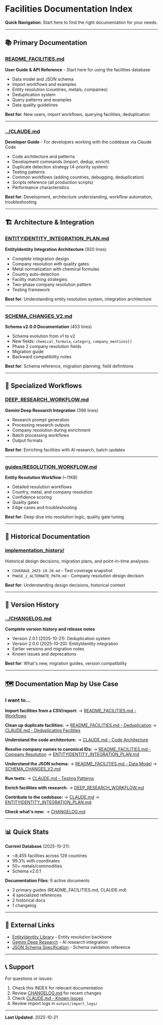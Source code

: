 # Facilities Documentation Index

**Quick Navigation**: Start here to find the right documentation for your needs.

---

## 📚 Primary Documentation

### [README_FACILITIES.md](README_FACILITIES.md)
**User Guide & API Reference** - Start here for using the facilities database

- Data model and JSON schema
- Import workflows and examples
- Entity resolution (countries, metals, companies)
- Deduplication system
- Query patterns and examples
- Data quality guidelines

**Best for**: New users, import workflows, querying facilities, deduplication

---

### [../CLAUDE.md](../CLAUDE.md)
**Developer Guide** - For developers working with the codebase via Claude Code

- Code architecture and patterns
- Development commands (import, dedup, enrich)
- Duplicate detection strategy (4-priority system)
- Testing patterns
- Common workflows (adding countries, debugging, deduplication)
- Scripts reference (all production scripts)
- Performance characteristics

**Best for**: Development, architecture understanding, workflow automation, troubleshooting

---

## 🏗️ Architecture & Integration

### [ENTITYIDENTITY_INTEGRATION_PLAN.md](ENTITYIDENTITY_INTEGRATION_PLAN.md)
**EntityIdentity Integration Architecture** (920 lines)

- Complete integration design
- Company resolution with quality gates
- Metal normalization with chemical formulas
- Country auto-detection
- Facility matching strategies
- Two-phase company resolution pattern
- Testing framework

**Best for**: Understanding entity resolution system, integration architecture

---

### [SCHEMA_CHANGES_V2.md](SCHEMA_CHANGES_V2.md)
**Schema v2.0.0 Documentation** (453 lines)

- Schema evolution from v1 to v2
- New fields: `chemical_formula`, `category`, `company_mentions[]`
- Phase 2 company resolution fields
- Migration guide
- Backward compatibility notes

**Best for**: Schema reference, migration planning, field definitions

---

## 🔄 Specialized Workflows

### [DEEP_RESEARCH_WORKFLOW.md](DEEP_RESEARCH_WORKFLOW.md)
**Gemini Deep Research Integration** (396 lines)

- Research prompt generation
- Processing research outputs
- Company resolution during enrichment
- Batch processing workflows
- Output formats

**Best for**: Enriching facilities with AI research, batch updates

---

### [guides/RESOLUTION_WORKFLOW.md](guides/RESOLUTION_WORKFLOW.md)
**Entity Resolution Workflow** (~11KB)

- Detailed resolution workflows
- Country, metal, and company resolution
- Confidence scoring
- Quality gates
- Edge cases and troubleshooting

**Best for**: Deep dive into resolution logic, quality gate tuning

---

## 📖 Historical Documentation

### [implementation_history/](implementation_history/)

Historical design decisions, migration plans, and point-in-time analyses:

- `COVERAGE_2025-10-20.md` - Test coverage snapshot
- `PHASE_2_ALTERNATE_PATH.md` - Company resolution design decision

**Best for**: Understanding design decisions, historical context

---

## 📝 Version History

### [../CHANGELOG.md](../CHANGELOG.md)
**Complete version history and release notes**

- Version 2.0.1 (2025-10-21): Deduplication system
- Version 2.0.0 (2025-10-20): EntityIdentity integration
- Earlier versions and migration notes
- Known issues and deprecations

**Best for**: What's new, migration guides, version compatibility

---

## 🗺️ Documentation Map by Use Case

### I want to...

**Import facilities from a CSV/report:**
→ [README_FACILITIES.md - Workflows](README_FACILITIES.md#workflows)

**Clean up duplicate facilities:**
→ [README_FACILITIES.md - Deduplication](README_FACILITIES.md#5-deduplication)
→ [CLAUDE.md - Deduplicating Facilities](../CLAUDE.md#deduplicating-facilities)

**Understand the code architecture:**
→ [CLAUDE.md - Code Architecture](../CLAUDE.md#code-architecture)

**Resolve company names to canonical IDs:**
→ [README_FACILITIES.md - Company Resolution](README_FACILITIES.md#3-company-resolution)
→ [ENTITYIDENTITY_INTEGRATION_PLAN.md](ENTITYIDENTITY_INTEGRATION_PLAN.md)

**Understand the JSON schema:**
→ [README_FACILITIES.md - Data Model](README_FACILITIES.md#data-model)
→ [SCHEMA_CHANGES_V2.md](SCHEMA_CHANGES_V2.md)

**Run tests:**
→ [CLAUDE.md - Testing Patterns](../CLAUDE.md#7-testing-patterns)

**Enrich facilities with research:**
→ [DEEP_RESEARCH_WORKFLOW.md](DEEP_RESEARCH_WORKFLOW.md)

**Contribute to the codebase:**
→ [CLAUDE.md](../CLAUDE.md)
→ [ENTITYIDENTITY_INTEGRATION_PLAN.md](ENTITYIDENTITY_INTEGRATION_PLAN.md)

**Check what's new:**
→ [CHANGELOG.md](../CHANGELOG.md)

---

## 📊 Quick Stats

**Current Database** (2025-10-21):
- ~8,455 facilities across 129 countries
- 99.3% with coordinates
- 50+ metals/commodities
- Schema v2.0.1

**Documentation Files**: 9 active documents
- 2 primary guides (README_FACILITIES.md, CLAUDE.md)
- 4 specialized references
- 2 historical docs
- 1 changelog

---

## 🔗 External Links

- [EntityIdentity Library](https://github.com/globalstrategic/entityidentity) - Entity resolution backbone
- [Gemini Deep Research](https://deepmind.google/technologies/gemini/) - AI research integration
- [JSON Schema Specification](https://json-schema.org/) - Schema validation reference

---

## 📞 Support

For questions or issues:
1. Check this INDEX for relevant documentation
2. Review [CHANGELOG.md](../CHANGELOG.md) for recent changes
3. Check [CLAUDE.md - Known Issues](../CLAUDE.md#known-issues--gotchas)
4. Review import logs in `output/import_logs/`

---

**Last Updated**: 2025-10-21
